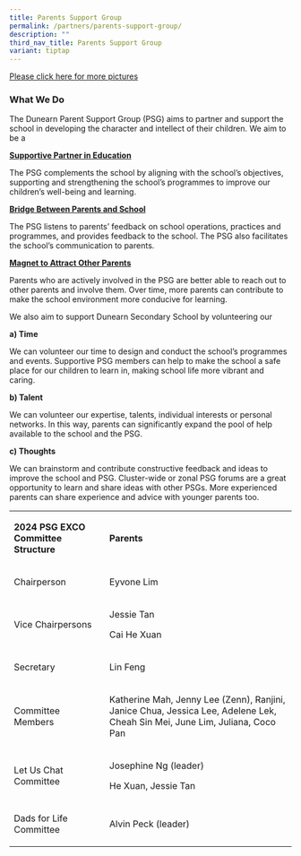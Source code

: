 ```yaml
---
title: Parents Support Group
permalink: /partners/parents-support-group/
description: ""
third_nav_title: Parents Support Group
variant: tiptap
---
```

<p><a href="https://sites.google.com/a/dunearn.edu.sg/dunearn-secondary-school-parents-support-group/" rel="noopener" target="_blank">Please click here for more pictures</a>
</p>
<h3>What We Do</h3>
<p>The Dunearn Parent Support Group (PSG) aims to partner and support the
school in developing the character and intellect of their children. We
aim to be a</p>
<p><strong><u>Supportive Partner in Education</u></strong>
</p>
<p>The PSG complements the school by aligning with the school’s objectives,
supporting and strengthening the school’s programmes to improve our children’s
well-being and learning.</p>
<p><strong><u>Bridge Between Parents and School</u></strong>
</p>
<p>The PSG listens to parents’ feedback on school operations, practices and
programmes, and provides feedback to the school. The PSG also facilitates
the school’s communication to parents.</p>
<p><strong><u>Magnet to Attract Other Parents</u></strong>
</p>
<p>Parents who are actively involved in the PSG are better able to reach
out to other parents and involve them. Over time, more parents can contribute
to make the school environment more conducive for learning.</p>
<p>We also aim to support Dunearn Secondary School by volunteering our</p>
<p><strong>a) Time</strong>
</p>
<p>We can volunteer our time to design and conduct the school’s programmes
and events. Supportive PSG members can help to make the school a safe place&nbsp;for
our children to learn in, making school life more vibrant and caring.</p>
<p><strong>b) Talent</strong>
</p>
<p>We can volunteer our expertise, talents, individual interests or personal
networks. In this way, parents can significantly expand the pool of help
available to the school and the PSG.</p>
<p><strong>c) Thoughts</strong>&nbsp;</p>
<p>We can brainstorm and contribute constructive feedback and ideas to improve
the school and PSG. Cluster-wide or zonal PSG forums are a great opportunity
to learn and share ideas with other PSGs. More experienced parents can
share experience and advice with younger parents too.&nbsp;</p>
<table>
<tbody>
<tr>
<td rowspan="1" colspan="1">
<p><strong>2024 PSG EXCO Committee Structure</strong>
</p>
</td>
<td rowspan="1" colspan="1">
<p><strong>Parents</strong>
</p>
</td>
</tr>
<tr>
<td rowspan="1" colspan="1">
<p>Chairperson</p>
</td>
<td rowspan="1" colspan="1">
<p>Eyvone Lim</p>
</td>
</tr>
<tr>
<td rowspan="1" colspan="1">
<p>Vice Chairpersons</p>
</td>
<td rowspan="1" colspan="1">
<p>Jessie Tan</p>
<p>Cai He Xuan</p>
</td>
</tr>
<tr>
<td rowspan="1" colspan="1">
<p>Secretary</p>
</td>
<td rowspan="1" colspan="1">
<p>Lin Feng</p>
</td>
</tr>
<tr>
<td rowspan="1" colspan="1">
<p>Committee Members</p>
</td>
<td rowspan="1" colspan="1">
<p>Katherine Mah, Jenny Lee (Zenn), Ranjini, Janice Chua, Jessica Lee, Adelene
Lek, Cheah Sin Mei, June Lim, Juliana, Coco Pan</p>
</td>
</tr>
<tr>
<td rowspan="1" colspan="1">
<p>Let Us Chat Committee</p>
</td>
<td rowspan="1" colspan="1">
<p>Josephine Ng (leader)</p>
<p>He Xuan, Jessie Tan</p>
</td>
</tr>
<tr>
<td rowspan="1" colspan="1">
<p>Dads for Life Committee</p>
</td>
<td rowspan="1" colspan="1">
<p>Alvin Peck (leader)</p>
<p></p>
</td>
</tr>
</tbody>
</table>
<p></p>